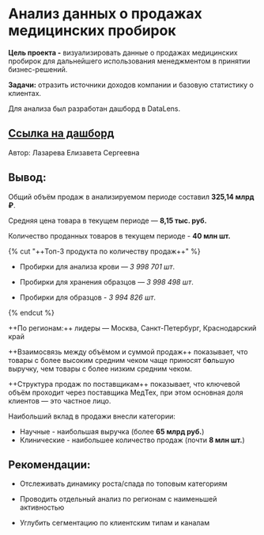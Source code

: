 # Анализ данных о продажах медицинских пробирок

**Цель проекта -** визуализировать данные о продажах медицинских пробирок для дальнейшего использования менеджментом в принятии бизнес-решений.

**Задачи:** отразить источники доходов компании и базовую статистику о клиентах.

Для анализа был разработан дашборд в DataLens.

## **[Ссылка на дашборд](https://datalens.yandex/pf6btrrhlfvca)**

Автор: Лазарева Елизавета Сергеевна

## Вывод:

Общий объём продаж в анализируемом периоде составил **325,14 млрд ₽**.

Средняя цена товара в текущем периоде — **8,15 тыс. руб.**

Количество проданных товаров в текущем периоде - **40 млн шт.**

{% cut "++Топ-3 продукта по количеству продаж++" %}

- Пробирки для анализа крови — *3 998 701 шт*.

- Пробирки для хранения образцов — *3 998 498 шт*.

- Пробирки для образцов - *3 994 826 шт*.

{% endcut %}

++По регионам:++ лидеры — Москва, Санкт-Петербург, Краснодарский край

++Взаимосвязь между объёмом и суммой продаж++ показывает, что товары с более высоким средним чеком чаще приносят б**о**льшую выручку, чем товары с более низким средним чеком.

++Структура продаж по поставщикам++ показывает, что ключевой объём проходит через поставщика МедТех, при этом основная доля клиентов — это частное лицо.

Наибольший вклад в продажи внесли категории:

* Научные - наибольшая выручка (более **65 млрд руб.**)
* Клинические - наибольшее количество продаж (почти **8 млн шт.**)

## Рекомендации:

- Отслеживать динамику роста/спада по топовым категориям

- Проводить отдельный анализ по регионам с наименьшей активностью

- Углубить сегментацию по клиентским типам и каналам
